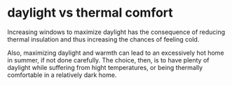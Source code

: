 
# daylight vs thermal comfort

Increasing windows to maximize daylight has the consequence
of reducing thermal insulation and thus increasing the chances
of feeling cold.

Also, maximizing daylight and warmth can lead to
an excessively hot home in summer, if not done carefully. The choice, 
then, is to have plenty of daylight while suffering from
hight temperatures, or being thermally comfortable in a
relatively dark home.